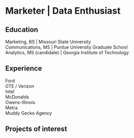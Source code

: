 # Marketer | Data Enthusiast 

## Education
Marketing, BS | Missouri State University  
Communications, MS | Purdue University Graduate School   
Analytics, MS (candidate) | Georgia Institute of Technology   

## Experience
Ford   
GTE / Verizon   
Intel   
McDonalds  
Owens-Illinois  
Metra  
Muddy Gecko Agency  

## Projects of interest

